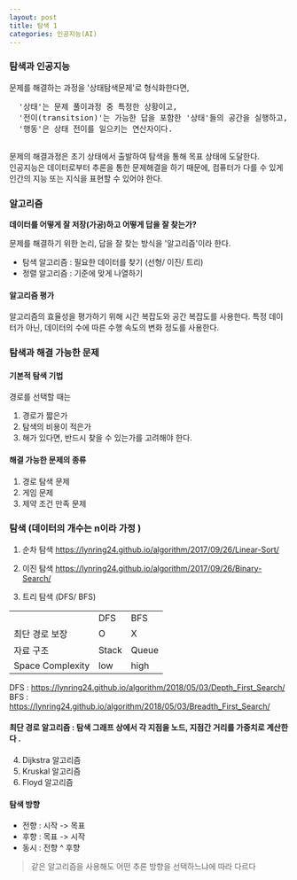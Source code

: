 ```yaml
---
layout: post
title: 탐색 1
categories: 인공지능(AI)
---
```

### 탐색과 인공지능
  문제를 해결하는 과정을 '상태탐색문제'로 형식화한다면,
  <pre>
  '상태'는 문제 풀이과정 중 특정한 상황이고,
  '전이(transitsion)'는 가능한 답을 포함한 '상태'들의 공간을 실행하고, 문제를 푸는 과정이다.
  '행동'은 상태 전이를 일으키는 연산자이다.  
  </pre>
  문제의 해결과정은 초기 상태에서 출발하여 탐색을 통해 목표 상태에 도달한다. <br>
  인공지능은 데이터로부터 추론을 통한 문제해결을 하기 때문에, 컴퓨터가 다를 수 있게 인간의 지능 또는 지식을 표현할 수 있어야 한다.

### 알고리즘

**데이터를 어떻게 잘 저장(가공)하고 어떻게 답을 잘 찾는가?**  <br>

문제를 해결하기 위한 논리, 답을 잘 찾는 방식을 '알고리즘'이라 한다.
- 탐색 알고리즘 : 필요한 데이터를 찾기 (선형/ 이진/ 트리)
- 정렬 알고리즘 : 기준에 맞게 나열하기

#### 알고리즘 평가
알고리즘의 효율성을 평가하기 위해 시간 복잡도와 공간 복잡도를 사용한다. 특정 데이터가 아닌, 데이터의 수에 따른 수행 속도의 변화 정도를 사용한다.

### 탐색과 해결 가능한 문제
#### 기본적 탐색 기법
경로를 선택할 때는
1. 경로가 짧은가
2. 탐색의 비용이 적은가
3. 해가 있다면, 반드시 찾을 수 있는가를 고려해야 한다.

#### 해결 가능한 문제의 종류
1. 경로 탐색 문제
2. 게임 문제
3. 제약 조건 만족 문제

### 탐색 (데이터의 개수는 n이라 가정 )
1. 순차 탐색
https://lynring24.github.io/algorithm/2017/09/26/Linear-Sort/

2. 이진 탐색
https://lynring24.github.io/algorithm/2017/09/26/Binary-Search/

3. 트리 탐색 (DFS/ BFS)
<table>
<tr>
<td></td><td>DFS</td><td>BFS</td>
</tr>
<tr>
<td>최단 경로 보장</td><td> O </td> <td>  X </td>
</tr>
<tr>
<td>자료 구조</td><td> Stack </td> <td> Queue </td>
</tr>
<tr>
<td> Space Complexity </td> <td>low </td> <td>high </td>
</tr>
</table>

DFS : https://lynring24.github.io/algorithm/2018/05/03/Depth_First_Search/
BFS : https://lynring24.github.io/algorithm/2018/05/03/Breadth_First_Search/

#### 최단 경로 알고리즘 : 탐색 그래프 상에서 각 지점을 노드, 지점간 거리를 가중치로 계산한다 .
4. Dijkstra 알고리즘  
5. Kruskal 알고리즘
6. Floyd 알고리즘

#### 탐색 방향
+ 전향 : 시작 -> 목표
+ 후향 : 목표 -> 시작
+ 동시 : 전향 ^ 후향

> 같은 알고리즘을 사용해도 어떤 추론 방향을 선택하느냐에 따라 다르다
